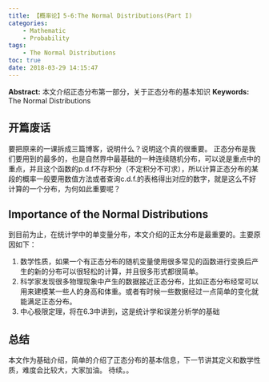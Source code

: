 ```yaml
---
title: 【概率论】5-6:The Normal Distributions(Part I)
categories:
    - Mathematic
    - Probability
tags:
    - The Normal Distributions
toc: true
date: 2018-03-29 14:15:47
---
```


**Abstract:** 本文介绍正态分布第一部分，关于正态分布的基本知识
**Keywords:** The Normal Distributions

<!--more-->
## 开篇废话
要把原来的一课拆成三篇博客，说明什么？说明这个真的很重要。
正态分布是我们要用到的最多的，也是自然界中最基础的一种连续随机分布，可以说是重点中的重点，并且这个函数的p.d.f不存积分（不定积分不可求），所以计算正态分布的某段的概率一般要用数值方法或者查询c.d.f.的表格得出对应的数字，就是这么不好计算的一个分布，为何如此重要呢？

## Importance of the Normal Distributions
到目前为止，在统计学中的单变量分布，本文介绍的正太分布是最重要的。主要原因如下：
1. 数学性质，如果一个有正态分布的随机变量使用很多常见的函数进行变换后产生的新的分布可以很轻松的计算，并且很多形式都很简单。
2. 科学家发现很多物理现象中产生的数据接近正态分布，比如正态分布经常可以用来建模某一些人的身高和体重。或者有时候一些数据经过一点简单的变化就能满足正态分布。
3. 中心极限定理，将在6.3中讲到，这是统计学和误差分析学的基础



## 总结
本文作为基础介绍，简单的介绍了正态分布的基本信息，下一节讲其定义和数学性质，难度会比较大，大家加油。
待续。。
